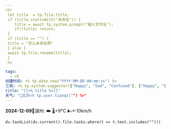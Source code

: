 ```yaml
---
<%*
 let title  = tp.file.title;
 if (title.startsWith("未命名")) {
	title = await tp.system.prompt("输入文件名");
	if(!title) return;
 }
 if (title == "") {
 title = "怎么未命名啊"
 } else {
 await tp.file.rename(title);
 }
-%>

tags:
  - cb
创建时间: <% tp.date.now("YYYY-MM-DD HH:mm:ss") %>
三观: <% tp.system.suggester(["Happy", "Sad", "Confused"], ["Happy", "Sad", "Confused"]) %>
title: "[[<% title %>]]"
天气: "🌱北京<% tp.user.tianqi("") %>"
---
```


**2024-12-09**🌱湖州: ☁️   🌡️+9°C 🌬️←10km/h




```dataviewjs
dv.taskList(dv.current().file.tasks.where(t => t.text.includes("")))
```


